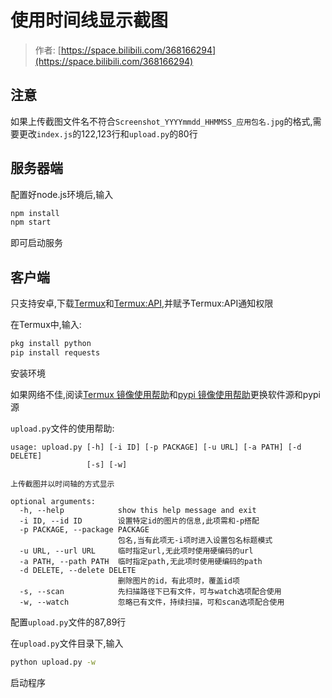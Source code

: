 # 使用时间线显示截图

> 作者: [https://space.bilibili.com/368166294](https://space.bilibili.com/368166294)

## 注意
如果上传截图文件名不符合`Screenshot_YYYYmmdd_HHMMSS_应用包名.jpg`的格式,需要更改`index.js`的122,123行和`upload.py`的80行

## 服务器端

配置好node.js环境后,输入
```sh
npm install
npm start
```
即可启动服务

## 客户端

只支持安卓,下载[Termux](https://f-droid.org/repository/browse/?fdid=com.termux)和[Termux:API](https://f-droid.org/packages/com.termux.api/),并赋予Termux:API通知权限

在Termux中,输入:
```sh
pkg install python
pip install requests
```
安装环境

如果网络不佳,阅读[Termux 镜像使用帮助](https://mirror.tuna.tsinghua.edu.cn/help/termux/)和[pypi 镜像使用帮助](https://mirrors.tuna.tsinghua.edu.cn/help/pypi/)更换软件源和pypi源

`upload.py`文件的使用帮助:
```
usage: upload.py [-h] [-i ID] [-p PACKAGE] [-u URL] [-a PATH] [-d DELETE]
                 [-s] [-w]

上传截图并以时间轴的方式显示

optional arguments:
  -h, --help            show this help message and exit
  -i ID, --id ID        设置特定id的图片的信息,此项需和-p搭配
  -p PACKAGE, --package PACKAGE
                        包名,当有此项无-i项时进入设置包名标题模式
  -u URL, --url URL     临时指定url,无此项时使用硬编码的url
  -a PATH, --path PATH  临时指定path,无此项时使用硬编码的path
  -d DELETE, --delete DELETE
                        删除图片的id，有此项时，覆盖id项
  -s, --scan            先扫描路径下已有文件，可与watch选项配合使用
  -w, --watch           忽略已有文件，持续扫描，可和scan选项配合使用
```

配置`upload.py`文件的87,89行

在`upload.py`文件目录下,输入
```sh
python upload.py -w
```
启动程序
